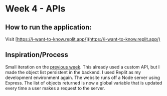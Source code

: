 # Week 4 - APIs

## How to run the application:

Visit [https://i-want-to-know.replit.app/](https://i-want-to-know.replit.app/)

## Inspiration/Process

Small iteration on the [previous week](https://github.com/s-ahal/DW_W3_What-are-You). This already used a custom API, but I made the object list persistent in the backend.
I used Replit as my development environment again. The website runs off a Node server using Express. The list of objects returned is now a global variable that is updated every time a user makes a request to the server.
